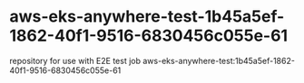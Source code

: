 # aws-eks-anywhere-test-1b45a5ef-1862-40f1-9516-6830456c055e-61
repository for use with E2E test job aws-eks-anywhere-test:1b45a5ef-1862-40f1-9516-6830456c055e-61
